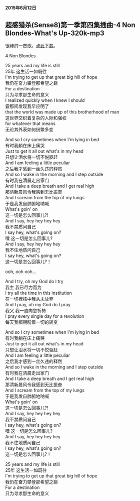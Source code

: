 #### 2015年6月12日
## 超感猎杀(Sense8)第一季第四集插曲-4 Non Blondes-What's Up-320k-mp3

很棒的一首歌。[点此下载](http://pan.baidu.com/s/1pJj2cpP "4 Non Blondes-What's Up-320k-mp3")。

4 Non Blondes 

25 years and my life is still  
25年 这生活一如既往  
I'm trying to get up that great big hill of hope  
我仍在奋力攀登那希望之巅  
For a destination  
只为寻求那生命的意义  
I realized quickly when I knew I should  
霎那间发现我早应明了  
that the world was made up of this brotherhood of man  
这世界交织着复杂的人际和强权  
for whatever that means  
无论其外表如何纷繁多变  

And so I cry sometimes when I'm lying in bed  
有时我躺在床上痛哭  
Just to get it all out what's in my head  
只想让泪水将一切不悦驱赶  
And I am feeling a little peculiar  
之后我才感到一丝久违的释然  
And so I wake in the morning and I step outside  
有时我在清晨走出家门  
And I take a deep breath and I get real high  
那清新晨风令我感到无比振奋  
And I scream from the top of my lungs  
于是我发自肺腑地呐喊  
What's goin' on  
这一切是怎么回事儿?!  
And I say, hey hey hey hey  
我不禁质问自己  
I say hey, what's going on?  
嘿 这一切是怎么回事儿?  
And I say, hey hey hey hey  
我不住地质问自己  
I say hey, what's going on?  
这一切是怎么回事儿?！ 

ooh, ooh ooh...  

And I try, oh my God do I try  
我主 我已尽力而为  
I try all the time in this institution  
在一切桎梏中我从未放弃  
And I pray, oh my God do I pray  
我父 我一直向您祈祷  
I pray every single day for a revolution  
每天我都期盼着一切的转变 

And so I cry sometimes when I'm lying in bed  
有时我躺在床上痛哭  
Just to get it all out what's in my head  
只想让泪水将一切不悦驱赶  
And I am feeling a little peculiar  
之后我才感到一丝久违的释然  
And so I wake in the morning and I step outside  
有时我在清晨走出家门  
And I take a deep breath and I get real high  
那清新晨风令我感到无比振奋  
And I scream from the top of my lungs  
于是我发自肺腑地呐喊  
What's goin' on  
这一切是怎么回事儿?!  
And I say, hey hey hey hey  
我不禁质问自己  
I say hey, what's going on?  
嘿 这一切是怎么回事儿?  
And I say, hey hey hey hey  
我不住地质问自己  
I say hey, what's going on?  
这一切是怎么回事儿?！ 

25 years and my life is still  
25年 这生活一如既往  
I'm trying to get up that great big hill of hope  
我仍在奋力攀登那希望之巅  
For a destination  
只为寻求那生命的意义 
